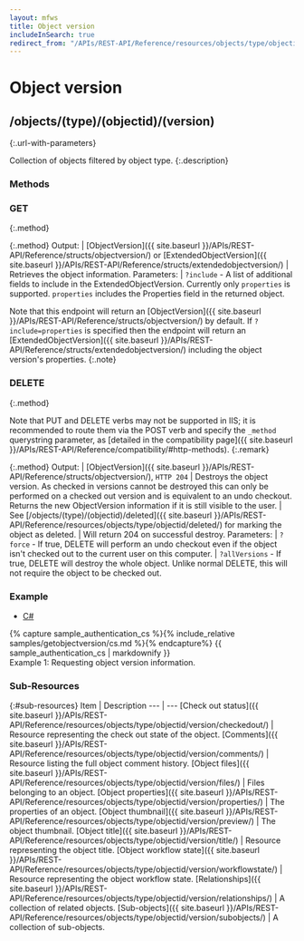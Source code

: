 ```yaml
---
layout: mfws
title: Object version
includeInSearch: true
redirect_from: "/APIs/REST-API/Reference/resources/objects/type/objectid/version.html"
---
```


# Object version

## /objects/(type)/(objectid)/(version)
{:.url-with-parameters}

Collection of objects filtered by object type. 
{:.description}

### Methods

### GET
{:.method}

{:.method}
Output: | [ObjectVersion]({{ site.baseurl }}/APIs/REST-API/Reference/structs/objectversion/) or [ExtendedObjectVersion]({{ site.baseurl }}/APIs/REST-API/Reference/structs/extendedobjectversion/)
| Retrieves the object information. 
Parameters: | `?include` - A list of additional fields to include in the ExtendedObjectVersion. Currently only `properties` is supported.  `properties` includes the Properties field in the returned object.

Note that this endpoint will return an [ObjectVersion]({{ site.baseurl }}/APIs/REST-API/Reference/structs/objectversion/) by default.  If `?include=properties` is specified then the endpoint will return an [ExtendedObjectVersion]({{ site.baseurl }}/APIs/REST-API/Reference/structs/extendedobjectversion/) including the object version's properties.
{:.note}

### DELETE
{:.method}

Note that PUT and DELETE verbs may not be supported in IIS; it is recommended to route them via the POST verb and specify the `_method` querystring parameter, as [detailed in the compatibility page]({{ site.baseurl }}/APIs/REST-API/Reference/compatibility/#http-methods).
{:.remark}

{:.method}
Output: | [ObjectVersion]({{ site.baseurl }}/APIs/REST-API/Reference/structs/objectversion/), `HTTP 204`
| Destroys the object version. As checked in versions cannot be destroyed this can only be performed on a checked out version and is equivalent to an undo checkout. Returns the new ObjectVersion information if it is still visible to the user.
| See [/objects/(type)/(objectid)/deleted]({{ site.baseurl }}/APIs/REST-API/Reference/resources/objects/type/objectid/deleted/) for marking the object as deleted. 
| Will return 204 on successful destroy.
Parameters: | `?force` - If true, DELETE will perform an undo checkout even if the object isn't checked out to the current user on this computer.
| `?allVersions` - If true, DELETE will destroy the whole object. Unlike normal DELETE, this will not require the object to be checked out.

### Example

<div class="sample" id="example-1">
	<div class="sample-code">
		<ul>
			<li><a href="#example-1-code-cs">C#</a></li>
		</ul>
		<div id="example-1-code-cs">
			{% capture sample_authentication_cs %}{% include_relative samples/getobjectversion/cs.md %}{% endcapture%}
			{{ sample_authentication_cs | markdownify }}
		</div>
	</div>
	<div class="caption">
		<span class="caption-label">Example 1:</span>
		Requesting object version information. 
	</div>
</div>

### Sub-Resources

{:#sub-resources}
Item | Description
--- | ---
[Check out status]({{ site.baseurl }}/APIs/REST-API/Reference/resources/objects/type/objectid/version/checkedout/) | Resource representing the check out state of the object. 
[Comments]({{ site.baseurl }}/APIs/REST-API/Reference/resources/objects/type/objectid/version/comments/) | Resource listing the full object comment history. 
[Object files]({{ site.baseurl }}/APIs/REST-API/Reference/resources/objects/type/objectid/version/files/) | Files belonging to an object. 
[Object properties]({{ site.baseurl }}/APIs/REST-API/Reference/resources/objects/type/objectid/version/properties/) | The properties of an object. 
[Object thumbnail]({{ site.baseurl }}/APIs/REST-API/Reference/resources/objects/type/objectid/version/preview/) | The object thumbnail. 
[Object title]({{ site.baseurl }}/APIs/REST-API/Reference/resources/objects/type/objectid/version/title/) | Resource representing the object title. 
[Object workflow state]({{ site.baseurl }}/APIs/REST-API/Reference/resources/objects/type/objectid/version/workflowstate/) | Resource representing the object workflow state. 
[Relationships]({{ site.baseurl }}/APIs/REST-API/Reference/resources/objects/type/objectid/version/relationships/) | A collection of related objects. 
[Sub-objects]({{ site.baseurl }}/APIs/REST-API/Reference/resources/objects/type/objectid/version/subobjects/) | A collection of sub-objects. 